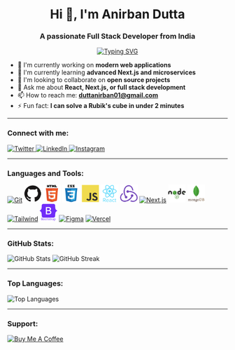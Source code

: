 <h1 align="center">Hi 👋, I'm Anirban Dutta</h1>
<h3 align="center">A passionate Full Stack Developer from India</h3>

<p align="center">
  <a href="https://github.com/DenverCoder1/readme-typing-svg">
    <img src="https://readme-typing-svg.demolab.com?lines=Full+Stack+Web+Developer;Next.js+%7C+React+%7C+Node.js;Always+learning+new+things&font=Fira+Code&center=true&width=440&height=45&color=f75c7e&vCenter=true&size=22&pause=1000" alt="Typing SVG" />
  </a>
</p>

* 🔭 I'm currently working on **modern web applications**
* 🌱 I'm currently learning **advanced Next.js and microservices**
* 👯 I'm looking to collaborate on **open source projects**
* 💬 Ask me about **React, Next.js, or full stack development**
* 📫 How to reach me: **[duttanirban01@gmail.com](mailto:duttanirban01@gmail.com)**
* ⚡ Fun fact: **I can solve a Rubik's cube in under 2 minutes**

---

### Connect with me:

<p align="left">
  <a href="https://twitter.com/anirban_dutta09" target="_blank">
    <img src="https://raw.githubusercontent.com/rahuldkjain/github-profile-readme-generator/master/src/images/icons/Social/twitter.svg" alt="Twitter" height="30" width="40" />
  </a>
  <a href="https://linkedin.com/in/anirban-dutta09" target="_blank">
    <img src="https://raw.githubusercontent.com/rahuldkjain/github-profile-readme-generator/master/src/images/icons/Social/linked-in-alt.svg" alt="LinkedIn" height="30" width="40" />
  </a>
  <a href="https://instagram.com/_anirban0_0" target="_blank">
    <img src="https://raw.githubusercontent.com/rahuldkjain/github-profile-readme-generator/master/src/images/icons/Social/instagram.svg" alt="Instagram" height="30" width="40" />
  </a>
</p>

---

### Languages and Tools:

<p align="left">
  <a href="https://git-scm.com/" target="_blank"><img src="https://www.vectorlogo.zone/logos/git-scm/git-scm-icon.svg" width="40" height="40" alt="Git"/></a>
  <a href="https://github.com/" target="_blank"><img src="https://raw.githubusercontent.com/devicons/devicon/master/icons/github/github-original.svg" width="40" height="40" alt="GitHub"/></a>
  <a href="https://developer.mozilla.org/en-US/docs/Web/HTML" target="_blank"><img src="https://raw.githubusercontent.com/devicons/devicon/master/icons/html5/html5-original-wordmark.svg" width="40" height="40" alt="HTML5"/></a>
  <a href="https://developer.mozilla.org/en-US/docs/Web/CSS" target="_blank"><img src="https://raw.githubusercontent.com/devicons/devicon/master/icons/css3/css3-original-wordmark.svg" width="40" height="40" alt="CSS3"/></a>
  <a href="https://developer.mozilla.org/en-US/docs/Web/JavaScript" target="_blank"><img src="https://raw.githubusercontent.com/devicons/devicon/master/icons/javascript/javascript-original.svg" width="40" height="40" alt="JavaScript"/></a>
  <a href="https://reactjs.org/" target="_blank"><img src="https://raw.githubusercontent.com/devicons/devicon/master/icons/react/react-original-wordmark.svg" width="40" height="40" alt="React"/></a>
  <a href="https://redux.js.org" target="_blank"><img src="https://raw.githubusercontent.com/devicons/devicon/master/icons/redux/redux-original.svg" width="40" height="40" alt="Redux"/></a>
  <a href="https://nextjs.org/" target="_blank"><img src="https://seeklogo.com/images/N/next-js-logo-8FCFF51DD2-seeklogo.com.png" width="40" height="40" alt="Next.js"/></a>
  <a href="https://nodejs.org" target="_blank"><img src="https://raw.githubusercontent.com/devicons/devicon/master/icons/nodejs/nodejs-original-wordmark.svg" width="40" height="40" alt="Node.js"/></a>
  <a href="https://mongoosejs.com/" target="_blank"><img src="https://raw.githubusercontent.com/devicons/devicon/master/icons/mongodb/mongodb-original-wordmark.svg" width="40" height="40" alt="MongoDB/Mongoose"/></a>
  <a href="https://tailwindcss.com/" target="_blank"><img src="https://www.vectorlogo.zone/logos/tailwindcss/tailwindcss-icon.svg" width="40" height="40" alt="Tailwind"/></a>
  <a href="https://getbootstrap.com/" target="_blank"><img src="https://raw.githubusercontent.com/devicons/devicon/master/icons/bootstrap/bootstrap-plain-wordmark.svg" width="40" height="40" alt="Bootstrap"/></a>
  <a href="https://www.figma.com/" target="_blank"><img src="https://www.vectorlogo.zone/logos/figma/figma-icon.svg" width="40" height="40" alt="Figma"/></a>
  <a href="https://vercel.com/" target="_blank"><img src="https://www.vectorlogo.zone/logos/vercel/vercel-icon.svg" width="40" height="40" alt="Vercel"/></a>
</p>

---

### GitHub Stats:

<p align="left">
  <img src="https://github-readme-stats.vercel.app/api?username=anirbandutta-dev&show_icons=true&theme=radical&hide_border=true&include_all_commits=true&count_private=true" alt="GitHub Stats" />
  <img src="https://github-readme-streak-stats.herokuapp.com/?user=anirbandutta-dev&theme=radical&hide_border=true" alt="GitHub Streak" />
</p>

---

### Top Languages:

<p align="left">
  <img src="https://github-readme-stats.vercel.app/api/top-langs/?username=anirbandutta-dev&theme=radical&hide_border=true&layout=compact" alt="Top Languages" />
</p>

---

### Support:

<p>
  <a href="https://www.buymeacoffee.com/anirbandutta09">
    <img src="https://cdn.buymeacoffee.com/buttons/v2/default-yellow.png" height="50" width="210" alt="Buy Me A Coffee" />
  </a>
</p>
